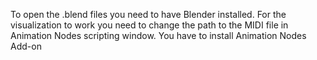 To open the .blend files you need to have Blender installed.
For the visualization to work you need to change the path to the MIDI file in Animation Nodes scripting window.
You have to install Animation Nodes Add-on
